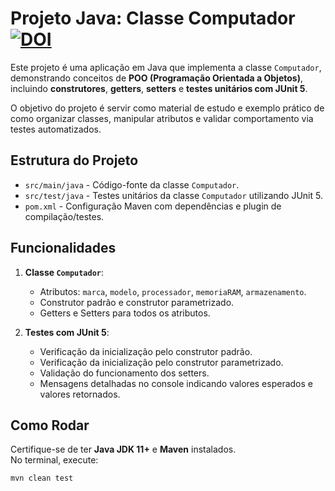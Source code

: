 # Projeto Java: Classe Computador [![DOI](https://zenodo.org/badge/DOI/10.5281/zenodo.17059616.svg)](https://doi.org/10.5281/zenodo.17059616)

Este projeto é uma aplicação em Java que implementa a classe `Computador`, demonstrando conceitos de **POO (Programação Orientada a Objetos)**, incluindo **construtores**, **getters**, **setters** e **testes unitários com JUnit 5**.

O objetivo do projeto é servir como material de estudo e exemplo prático de como organizar classes, manipular atributos e validar comportamento via testes automatizados.

## Estrutura do Projeto

- `src/main/java` - Código-fonte da classe `Computador`.
- `src/test/java` - Testes unitários da classe `Computador` utilizando JUnit 5.
- `pom.xml` - Configuração Maven com dependências e plugin de compilação/testes.

## Funcionalidades

1. **Classe `Computador`**:
   - Atributos: `marca`, `modelo`, `processador`, `memoriaRAM`, `armazenamento`.
   - Construtor padrão e construtor parametrizado.
   - Getters e Setters para todos os atributos.

2. **Testes com JUnit 5**:
   - Verificação da inicialização pelo construtor padrão.
   - Verificação da inicialização pelo construtor parametrizado.
   - Validação do funcionamento dos setters.
   - Mensagens detalhadas no console indicando valores esperados e valores retornados.

## Como Rodar

Certifique-se de ter **Java JDK 11+** e **Maven** instalados.  
No terminal, execute:

```bash
mvn clean test
